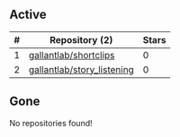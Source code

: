 ## Active
| # | Repository (2) | Stars |
| --- | --- | --- |
| 1 | [gallantlab/shortclips](https://gin.g-node.org/gallantlab/shortclips) | 0 |
| 2 | [gallantlab/story_listening](https://gin.g-node.org/gallantlab/story_listening) | 0 |

## Gone
No repositories found!
